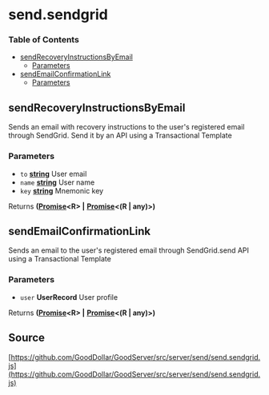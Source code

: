 # send.sendgrid

### Table of Contents

* [sendRecoveryInstructionsByEmail](send.sendgrid.md#sendrecoveryinstructionsbyemail)
  * [Parameters](send.sendgrid.md#parameters)
* [sendEmailConfirmationLink](send.sendgrid.md#sendemailconfirmationlink)
  * [Parameters](send.sendgrid.md#parameters-1)

## sendRecoveryInstructionsByEmail

Sends an email with recovery instructions to the user's registered email through SendGrid. Send it by an API using a Transactional Template

### Parameters

* `to` [**string**](https://developer.mozilla.org/docs/Web/JavaScript/Reference/Global_Objects/String) User email
* `name` [**string**](https://developer.mozilla.org/docs/Web/JavaScript/Reference/Global_Objects/String) User name
* `key` [**string**](https://developer.mozilla.org/docs/Web/JavaScript/Reference/Global_Objects/String) Mnemonic key

Returns **\(**[**Promise**](https://developer.mozilla.org/docs/Web/JavaScript/Reference/Global_Objects/Promise)**&lt;R&gt; \|** [**Promise**](https://developer.mozilla.org/docs/Web/JavaScript/Reference/Global_Objects/Promise)**&lt;\(R \| any\)&gt;\)**

## sendEmailConfirmationLink

Sends an email to the user's registered email through SendGrid.send API using a Transactional Template

### Parameters

* `user` **UserRecord** User profile

Returns **\(**[**Promise**](https://developer.mozilla.org/docs/Web/JavaScript/Reference/Global_Objects/Promise)**&lt;R&gt; \|** [**Promise**](https://developer.mozilla.org/docs/Web/JavaScript/Reference/Global_Objects/Promise)**&lt;\(R \| any\)&gt;\)**

## Source

[https://github.com/GoodDollar/GoodServer/src/server/send/send.sendgrid.js](https://github.com/GoodDollar/GoodServer/src/server/send/send.sendgrid.js)

